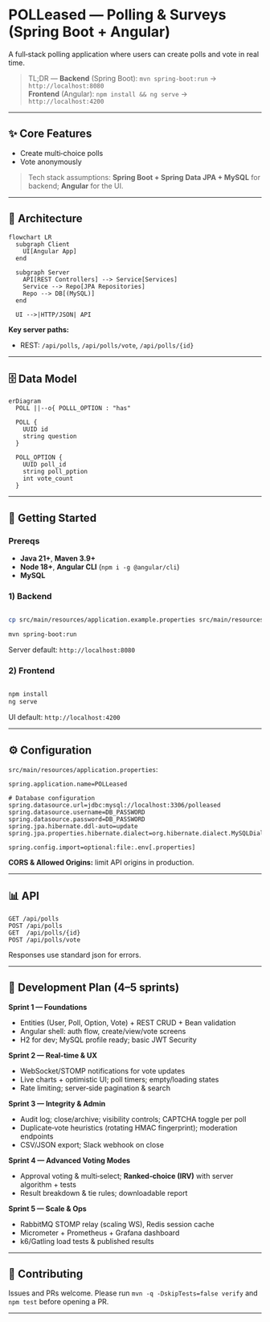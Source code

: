 # POLLeased — Polling & Surveys (Spring Boot + Angular)

A full‑stack polling application where users can create polls and vote in real time.

> TL;DR — **Backend** (Spring Boot): `mvn spring-boot:run` → `http://localhost:8080`  
> **Frontend** (Angular): `npm install && ng serve` → `http://localhost:4200`

---

## ✨ Core Features

- Create multi‑choice polls
- Vote anonymously

> Tech stack assumptions: **Spring Boot + Spring Data JPA + MySQL** for backend; **Angular** for the UI.

---

## 🧭 Architecture

```mermaid
flowchart LR
  subgraph Client
    UI[Angular App]
  end

  subgraph Server 
    API[REST Controllers] --> Service[Services]
    Service --> Repo[JPA Repositories]
    Repo --> DB[(MySQL)]
  end
  
  UI -->|HTTP/JSON| API
```

**Key server paths:**

- REST: `/api/polls`, `/api/polls/vote`, `/api/polls/{id}`

---

## 🗄️ Data Model

```mermaid
erDiagram
  POLL ||--o{ POLLL_OPTION : "has"

  POLL {
    UUID id
    string question
  }

  POLL_OPTION {
    UUID poll_id
    string poll_pption
    int vote_count
  }
```

---

## 🚀 Getting Started

### Prereqs
- **Java 21+**, **Maven 3.9+**
- **Node 18+**, **Angular CLI** (`npm i -g @angular/cli`)
- **MySQL**

### 1) Backend
```bash

cp src/main/resources/application.example.properties src/main/resources/application.properties

mvn spring-boot:run
```
Server default: `http://localhost:8080`

### 2) Frontend
```bash

npm install
ng serve
```
UI default: `http://localhost:4200`

---

## ⚙️ Configuration

`src/main/resources/application.properties`:
```properties
spring.application.name=POLLeased

# Database configuration
spring.datasource.url=jdbc:mysql://localhost:3306/polleased
spring.datasource.username=DB_PASSWORD
spring.datasource.password=DB_PASSWORD
spring.jpa.hibernate.ddl-auto=update
spring.jpa.properties.hibernate.dialect=org.hibernate.dialect.MySQLDialect

spring.config.import=optional:file:.env[.properties]
```

**CORS & Allowed Origins:** limit API origins in production.

---

## 📊 API

```
GET /api/polls
POST /api/polls
GET  /api/polls/{id}
POST /api/polls/vote
```

Responses use standard json for errors.

---

## 🧭 Development Plan (4–5 sprints)

**Sprint 1 — Foundations**
- Entities (User, Poll, Option, Vote) + REST CRUD + Bean validation
- Angular shell: auth flow, create/view/vote screens
- H2 for dev; MySQL profile ready; basic JWT Security

**Sprint 2 — Real‑time & UX**
- WebSocket/STOMP notifications for vote updates
- Live charts + optimistic UI; poll timers; empty/loading states
- Rate limiting; server‑side pagination & search

**Sprint 3 — Integrity & Admin**
- Audit log; close/archive; visibility controls; CAPTCHA toggle per poll
- Duplicate‑vote heuristics (rotating HMAC fingerprint); moderation endpoints
- CSV/JSON export; Slack webhook on close

**Sprint 4 — Advanced Voting Modes**
- Approval voting & multi‑select; **Ranked‑choice (IRV)** with server algorithm + tests
- Result breakdown & tie rules; downloadable report

**Sprint 5 — Scale & Ops**
- RabbitMQ STOMP relay (scaling WS), Redis session cache
- Micrometer + Prometheus + Grafana dashboard
- k6/Gatling load tests & published results

---

## 🤝 Contributing

Issues and PRs welcome. Please run `mvn -q -DskipTests=false verify` and `npm test` before opening a PR.

---



